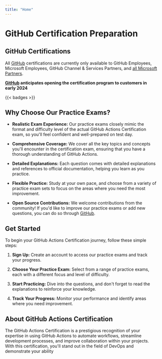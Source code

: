 ```yaml
---
title: "Home"
---
```



# GitHub Certification Preparation

## GitHub Certifications
All [GitHub](https://github.com/) certifications are currently only available to GitHub Employees, Microsoft Employees, GitHub Channel & Services Partners, and [all Microsoft Partners](https://techcommunity.microsoft.com/t5/news-from-microsoft-norway/github-certs-are-now-available-for-all-partners/ba-p/3808333).

**[GitHub](https://github.com/) anticipates opening the certification program to customers in early 2024**

{{< badges >}}

## Why Choose Our Practice Exams?

- **Realistic Exam Experience:** Our practice exams closely mimic the format and difficulty level of the actual GitHub Actions Certification exam, so you'll feel confident and well-prepared on test day.

- **Comprehensive Coverage:** We cover all the key topics and concepts you'll encounter in the certification exam, ensuring that you have a thorough understanding of GitHub Actions.

- **Detailed Explanations:** Each question comes with detailed explanations and references to official documentation, helping you learn as you practice.

- **Flexible Practice:** Study at your own pace, and choose from a variety of practice exam sets to focus on the areas where you need the most improvement.

- **Open Source Contributions:** We welcome contributions from the community! If you'd like to improve our practice exams or add new questions, you can do so through [GitHub](https://github.com/your-github-repo).

## Get Started

To begin your GitHub Actions Certification journey, follow these simple steps:

1. **Sign Up:** Create an account to access our practice exams and track your progress.

2. **Choose Your Practice Exam:** Select from a range of practice exams, each with a different focus and level of difficulty.

3. **Start Practicing:** Dive into the questions, and don't forget to read the explanations to reinforce your knowledge.

4. **Track Your Progress:** Monitor your performance and identify areas where you need improvement.

## About GitHub Actions Certification

The GitHub Actions Certification is a prestigious recognition of your expertise in using GitHub Actions to automate workflows, streamline development processes, and improve collaboration within your projects. With this certification, you'll stand out in the field of DevOps and demonstrate your ability
